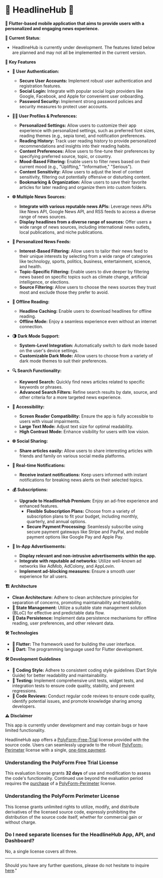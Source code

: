 # 📰 HeadlineHub  📰

**🚀 Flutter-based mobile application that aims to provide users with a personalized and engaging news experience.**

**🚧 Current Status**: 
* HeadlineHub is currently under development. The features listed below are planned and may not all be implemented in the current version.

**🚀 Key Features**

* **🔐 User Authentication:**
    * **Secure User Accounts:** Implement robust user authentication and registration features.
    * **Social Login:** Integrate with popular social login providers like Google, Facebook, and Apple for convenient user onboarding.
    * **Password Security:** Implement strong password policies and security measures to protect user accounts.

* **🙍‍♂️ User Profiles & Preferences:**
    * **Personalized Settings:** Allow users to customize their app experience with personalized settings, such as preferred font sizes, reading themes (e.g., sepia tone), and notification preferences.
    * **Reading History:** Track user reading history to provide personalized recommendations and insights into their reading habits.
    * **Content Preferences:** Allow users to fine-tune their preferences by specifying preferred source, topic, or country.
    * **Mood-Based Filtering:** Enable users to filter news based on their current mood (e.g., "Uplifting," "Informative," "Serious").
    * **Content Sensitivity:** Allow users to adjust the level of content sensitivity, filtering out potentially offensive or disturbing content.
    * **Bookmarking & Organization:** Allow users to save their favorite articles for later reading and organize them into custom folders. 

* **🌐 Multiple News Sources:**
    * **Integrate with various reputable news APIs:** Leverage news APIs like News API, Google News API, and RSS feeds to access a diverse range of news sources.
    * **Display headlines from a diverse range of sources:** Offer users a wide range of news sources, including international news outlets, local publications, and niche publications.

* **🤔 Personalized News Feeds:**
    * **Interest-Based Filtering:** Allow users to tailor their news feed to their unique interests by selecting from a wide range of categories like technology, sports, politics, business, entertainment, science, and health. 
    * **Topic-Specific Filtering:** Enable users to dive deeper by filtering news based on specific topics such as climate change, artificial intelligence, or elections. 
    * **Source Filtering:** Allow users to choose the news sources they trust most and exclude those they prefer to avoid.

* **💾 Offline Reading:**
    * **Headline Caching:** Enable users to download headlines for offline reading.
    * **Offline Mode:** Enjoy a seamless experience even without an internet connection.

* **🌗 Dark Mode Support:**
    * **System-Level Integration:** Automatically switch to dark mode based on the user's device settings.
    * **Customizable Dark Mode:** Allow users to choose from a variety of dark mode themes to suit their preferences.

* **🔍 Search Functionality:**
    * **Keyword Search:** Quickly find news articles related to specific keywords or phrases.
    * **Advanced Search Filters:** Refine search results by date, source, and other criteria for a more targeted news experience.

* **🚀 Accessibility:**
    * **Screen Reader Compatibility:** Ensure the app is fully accessible to users with visual impairments.
    * **Large Text Mode:** Adjust text size for optimal readability.
    * **High Contrast Mode:** Enhance visibility for users with low vision.

* **🌐 Social Sharing:**
    * **Share articles easily:** Allow users to share interesting articles with friends and family on various social media platforms.

* **🔔 Real-time Notifications:**
    * **Receive instant notifications:** Keep users informed with instant notifications for breaking news alerts on their selected topics.

* **💰 Subscriptions:**
    * **Upgrade to HeadlineHub Premium:** Enjoy an ad-free experience and enhanced features.
        * **Flexible Subscription Plans:** Choose from a variety of subscription plans to fit your budget, including monthly, quarterly, and annual options.
        * **Secure Payment Processing:** Seamlessly subscribe using secure payment gateways like Stripe and PayPal, and mobile payment options like Google Pay                and Apple Pay.

* **📣 In-App Advertisements:**
    * **Display relevant and non-intrusive advertisements within the app.**
    * **Integrate with reputable ad networks:** Utilize well-known ad networks like AdMob, AdColony, and AppLovin.
    * **Implement ad-blocking measures:** Ensure a smooth user experience for all users.

**🏗️ Architecture**
* **Clean Architecture:** Adhere to clean architecture principles for separation of concerns, promoting maintainability and testability.
* **🚦 State Management:** Utilize a suitable state management solution (BLoC) for effective and predictable data flow.
* **💾 Data Persistence:** Implement data persistence mechanisms for offline reading, user preferences, and other relevant data.

**🛠️ Technologies**
* **💙 Flutter:** The framework used for building the user interface.
* **🎯 Dart:** The programming language used for Flutter development.

**🛠️ Development Guidelines**
* **🎨 Coding Style:** Adhere to consistent coding style guidelines (Dart Style Guide) for better readability and maintainability.
* **🧪 Testing:** Implement comprehensive unit tests, widget tests, and integration tests to ensure code quality, stability, and prevent regressions.
* **🤝 Code Reviews:** Conduct regular code reviews to ensure code quality, identify potential issues, and promote knowledge sharing among developers.

**⚠️ Disclaimer**

This app is currently under development and may contain bugs or have limited functionality.

HeadlineHub app offers a [PolyForm-Free-Trial](https://polyformproject.org/licenses/free-trial/1.0.0/) license provided with the source code. Users can seamlessly upgrade to the robust [PolyForm-Perimeter](https://polyformproject.org/licenses/perimeter/1.0.1/) license with a single, [one-time payment](https://github.com/sponsors/headlinehub).

### Understanding the PolyForm Free Trial License
This evaluation license grants **32 days** of use and modification to assess the code's functionality. Continued use beyond the evaluation period requires the [purchase](https://github.com/sponsors/headlinehub) of a [PolyForm-Perimeter](https://polyformproject.org/licenses/perimeter/1.0.1/) license.

### Understanding the PolyForm Perimeter License
This license grants unlimited rights to utilize, modify, and distribute derivatives of the licensed source code, expressly prohibiting the distribution of the source code itself, whether for commercial gain or without charge.

### Do I need separate licenses for the HeadlineHub App, API, and Dashboard?
No, a single license covers all three.

---
Should you have any further questions, please do not hesitate to inquire [here](https://github.com/headlinehub/app/issues)."
